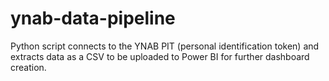 # ynab-data-pipeline
Python script connects to the YNAB PIT (personal identification token) and extracts data as a CSV to be uploaded to Power BI for further dashboard creation.
